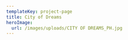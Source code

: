```yaml
---
templateKey: project-page
title: City of Dreams
heroImage:
  url: /images/uploads/CITY OF DREAMS_PH.jpg
---
```


